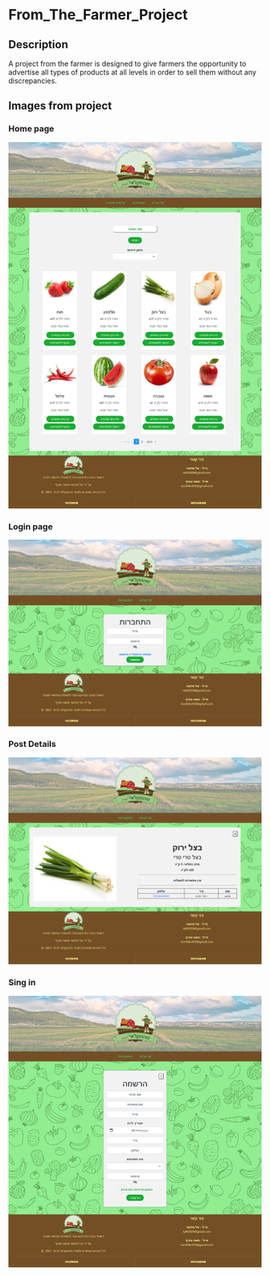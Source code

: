 # From_The_Farmer_Project


## Description
A project from the farmer is designed to give farmers the opportunity
to advertise all types of products at all levels in order to sell them without any discrepancies.

## Images from project
### Home page
![HomePage](https://github.com/tal45859/From_The_Farme_Project/blob/main/Screens/home.png)
### Login page
![Login](https://github.com/tal45859/From_The_Farme_Project/blob/main/Screens/login.png)
### Post Details
![details](https://github.com/tal45859/From_The_Farme_Project/blob/main/Screens/moredetails.png)
### Sing in
![singin](https://github.com/tal45859/From_The_Farme_Project/blob/main/Screens/singin.png)
